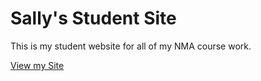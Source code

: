 # Sally's Student Site

This is my student website for all of my NMA course work.

[View my Site](https://sallysmithnma.github.io/studentsite/)
